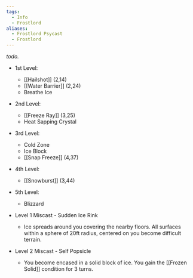```yaml
---
tags:
  - Info
  - Frostlord
aliases:
  - Frostlord Psycast
  - Frostlord
---
```

*todo.*

- 1st Level:
	- [[Hailshot]] (2,14)
	- [[Water Barrier]] (2,24)
	- Breathe Ice
- 2nd Level:
	- [[Freeze Ray]] (3,25)
	- Heat Sapping Crystal
- 3rd Level:
	- Cold Zone
	- Ice Block
	- [[Snap Freeze]] (4,37)
- 4th Level:
	- [[Snowburst]] (3,44)
- 5th Level:
	- Blizzard

- Level 1 Miscast - Sudden Ice Rink
	- Ice spreads around you covering the nearby floors. All surfaces within a sphere of 20ft radius, centered on you become difficult terrain.
- Level 2 Miscast - Self Popsicle
	- You become encased in a solid block of ice. You gain the [[Frozen Solid]] condition for 3 turns.